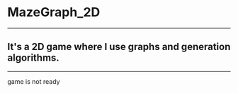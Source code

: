 # MazeGraph_2D
---

## It's a 2D game where I use graphs and generation algorithms.

---

game is not ready
